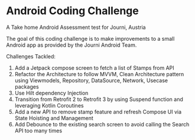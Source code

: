 # Android Coding Challenge
A Take home Android Assessment test for Journi, Austria

The goal of this coding challenge is to make improvements to a small Android app as provided by the Journi Android Team.

Challenges Tackled:
1. Add a Jetpack compose screen to fetch a list of Stamps from API
2. Refactor the Architecture to follow MVVM, Clean Architecture pattern using Viewmodels, Repository, DataSource, Network, Usecase packages
3. Use Hilt dependency Injection
4. Transition from Retrofit 2 to Retrofit 3 by using Suspend function and leveraging Kotlin Coroutines
5. Add a new API to remove stamp feature and refresh Compose UI via State Hoisting and Management
6. Add Debounce to the existing search screen to avoid calling the Search API too many times
